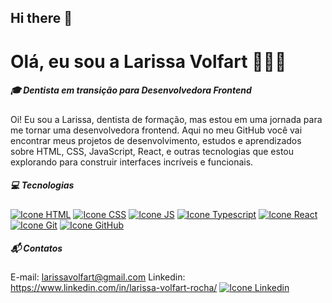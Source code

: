 ## Hi there 👋

<!--
**larissavolfart/larissavolfart** is a ✨ _special_ ✨ repository because its `README.md` (this file) appears on your GitHub profile.

Here are some ideas to get you started:

- 🔭 I’m currently working on ...
- 🌱 I’m currently learning ...
- 👯 I’m looking to collaborate on ...
- 🤔 I’m looking for help with ...
- 💬 Ask me about ...
- 📫 How to reach me: ...
- 😄 Pronouns: ...
- ⚡ Fun fact: ...
-->
# Olá, eu sou a Larissa Volfart 👩🏼‍💻

##### 🎓 Dentista em transição para Desenvolvedora Frontend 
 Oi! Eu sou a Larissa, dentista de formação, mas estou em uma jornada para me tornar uma desenvolvedora frontend. Aqui no meu GitHub você vai encontrar meus projetos de desenvolvimento, estudos e aprendizados sobre HTML, CSS, JavaScript, React, e outras tecnologias que estou explorando para construir interfaces incríveis e funcionais.
 
 ##### 💻 Tecnologias
 
[![Icone HTML](https://img.icons8.com/?size=50&id=20909&format=png&color=000000)]() [![Icone CSS](https://img.icons8.com/?size=50&id=21278&format=png&color=000000)]() [![Icone JS](https://img.icons8.com/?size=50&id=PXTY4q2Sq2lG&format=png&color=000000)]() [![Icone Typescript](https://img.icons8.com/?size=50&id=nCj4PvnCO0tZ&format=png&color=000000)]() [![Icone React](https://img.icons8.com/?size=50&id=123603&format=png&color=000000)]() 
[![Icone Git](https://img.icons8.com/?size=50&id=20906&format=png&color=000000)]() [![Icone GitHub](https://img.icons8.com/?size=50&id=Mhl1TfJLdkh5&format=png&color=000000)]()

##### 📬 Contatos
E-mail: larissavolfart@gmail.com
Linkedin:  https://www.linkedin.com/in/larissa-volfart-rocha/ [![Icone Linkedin](https://img.icons8.com/?size=18&id=xuvGCOXi8Wyg&format=png&color=0000000)](https://www.linkedin.com/in/larissa-volfart-rocha/)
